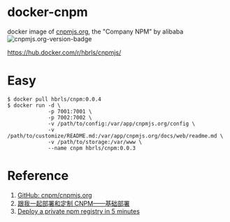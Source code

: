 # docker-cnpm

docker image of [cnpmjs.org](https://cnpmjs.org/), the "Company NPM" by alibaba ![cnpmjs.org-version-badge](https://img.shields.io/badge/cnpm-2.17.2-blue.svg?style=flat-square)

https://hub.docker.com/r/hbrls/cnpmjs/

# Easy

    $ docker pull hbrls/cnpm:0.0.4
    $ docker run -d \
                 -p 7001:7001 \
                 -p 7002:7002 \
                 -v /path/to/config:/var/app/cnpmjs.org/config \
                 -v /path/to/customize/README.md:/var/app/cnpmjs.org/docs/web/readme.md \
                 -v /path/to/storage:/var/www \
                 --name cnpm hbrls/cnpm:0.0.3

# Reference

1. [GitHub: cnpm/cnpmjs.org](https://github.com/cnpm/cnpmjs.org)
2. [跟我一起部署和定制 CNPM——基础部署](http://f2e.souche.com/blog/let-cnpm-base-deploy/)
3. [Deploy a private npm registry in 5 minutes](https://github.com/cnpm/cnpmjs.org/wiki/Deploy-a-private-npm-registry-in-5-minutes)
